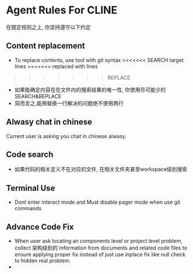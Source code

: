 # Agent Rules For CLINE
在既定规则之上, 你坚持遵守以下约定
## Content replacement
- To replace contents, use tool with git syntax
<<<<<<< SEARCH
target lines
=======
replaced with lines
>>>>>>> REPLACE
- 如果能确定内容在在文件内的搜索结果的唯一性, 你使用尽可能少的SEARCH&REPLACE
- 简而言之,能用替换一行解决的问题绝不使用两行

## Alwasy chat in chinese
Current user is asking you chat in chinese alwasy.

## Code search
- 如果代码的相关定义不在对应的文件, 在相关文件夹甚至workspace级别搜索

## Terminal Use
- Dont enter interact mode and Must disable pager mode when use git commands

## Advance Code Fix
- When user ask locating an components level or project level problem, collect 架构级别的 information from documents and related code files to ensure applying proper fix instead of just use inplace fix like null check to hidden real problem.
- 